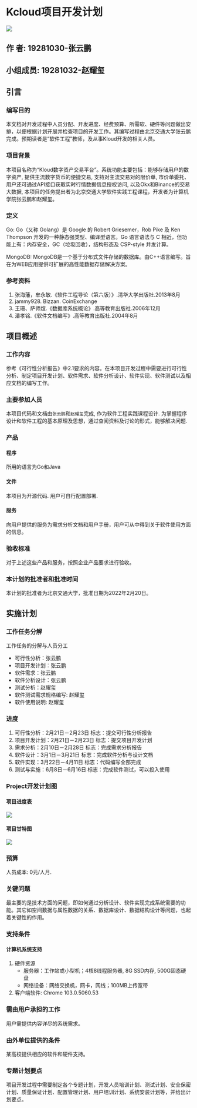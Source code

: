# Kcloud项目开发计划
![](logo.png)
## 作       者: 19281030-张云鹏

## 小组成员: 19281032-赵耀玺

## 引言
### 编写目的
本文档对开发过程中人员分配、开发进度、经费预算、所需软、硬件等问题做出安排，以便根据计划开展并检查项目的开发工作。其编写过程由北京交通大学张云鹏完成。预期读者是“软件工程”教师，及从事Kloud开发的相关人员。
### 项目背景

本项目名称为“Kloud数字资产交易平台”。系统功能主要包括：能够存储用户的数字资产, 提供主流数字货币的便捷交易, 支持对主流交易对的限价单, 市价单委托、用户还可通过API接口获取实时行情数据信息授权访问, 以及Okx和Binance的交易大数据, 本项目的任务提出者为北京交通大学软件实践工程课程，开发者为计算机学院张云鹏和赵耀玺。
### 定义
Go: Go（又称 Golang）是 Google 的 Robert Griesemer，Rob Pike 及 Ken Thompson 开发的一种静态强类型、编译型语言。Go 语言语法与 C 相近，但功能上有：内存安全，GC（垃圾回收），结构形态及 CSP-style 并发计算。

MongoDB: MongoDB是一个基于分布式文件存储的数据库。由C++语言编写。旨在为WEB应用提供可扩展的高性能数据存储解决方案。
### 参考资料
1. 张海藩，牟永敏.《软件工程导论（第六版）》.清华大学出版社.2013年8月 
2. jammy928. Bizzan. CoinExchange
3. 王珊、萨师煊.《数据库系统概论》.高等教育出版社.2006年12月
4. 潘孝铭.《软件文档编写》.高等教育出版社.2004年8月

## 项目概述
### 工作内容
参考《可行性分析报告》中2.1要求的内容。在本项目开发过程中需要进行可行性分析、制定项目开发计划、软件需求、软件分析设计、软件实现、软件测试以及相应文档的编写工作。

### 主要参加人员
本项目代码和文档由`张云鹏`和`赵耀玺`完成, 作为软件工程实践课程设计. 为掌握程序设计和软件工程的基本原理及思想，通过查阅资料及讨论的形式，能够解决问题.

### 产品
#### 程序
所用的语言为Go和Java
#### 文件
本项目为开源代码. 用户可自行配置部署.
#### 服务
向用户提供的服务为需求分析文档和用户手册，用户可从中得到关于软件使用方面的信息。

### 验收标准
对于上述这些产品和服务，按照企业产品要求进行验收。

### 本计划的批准者和批准时间
本计划的批准者为北京交通大学，批准日期为2022年2月20日。

## 实施计划

### 工作任务分解
工作任务的分解与人员分工
- 可行性分析：张云鹏
- 项目开发计划：张云鹏
- 软件需求：张云鹏
- 软件分析设计：张云鹏
- 测试分析：赵耀玺
- 软件测试需求规格编写: 赵耀玺
- 软件使用说明: 赵耀玺
### 进度
1. 可行性分析：2月21日－2月23日      标志：提交可行性分析报告
2. 项目开发计划：2月21日－2月23日    标志：提交项目开发计划
3. 需求分析：2月10日－2月28日  	     标志：完成需求分析报告
4. 软件设计：3月1日－3月21日   		 标志：完成软件分析与设计文档
5. 软件实现：3月22日－4月11日 		 标志：代码编写全部完成
6. 测试与实施：6月8日－6月16日   	 标志：完成软件测试，可以投入使用

### Project开发计划图
#### 项目进度表
![](./项目进度表.png)
#### 项目甘特图
![](./项目甘特图.png)

### 预算
人员成本: 0元/人月.

### 关键问题
最主要的是技术方面的问题，即如何通过分析设计、软件实现完成系统需要的功能。其它如空间数据与属性数据的关系、数据库设计、数据结构设计等问题，也起着关键性的作用。

### 支持条件
#### 计算机系统支持
1. 硬件资源
   - 服务器：工作站或小型机；4核8线程服务器, 8G SSD内存, 500G固态硬盘 
   - 网络设备：网络交换机，网卡，网线；100MB上传宽带
2. 客户端软件: Chrome 103.0.5060.53

### 需由用户承担的工作
用户需提供内容详尽的系统需求。
### 由外单位提供的条件
某高校提供相应的软件和硬件支持。
### 专题计划要点
项目开发过程中需要制定各个专题计划，开发人员培训计划、测试计划、安全保密计划、质量保证计划、配置管理计划、用户培训计划、系统安装计划等，并给出计划要点。

